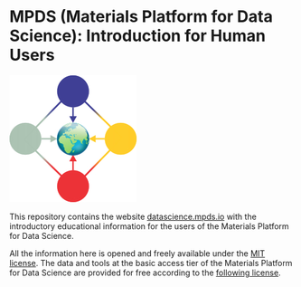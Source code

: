 MPDS (Materials Platform for Data Science): Introduction for Human Users
==========

![MPDS: Materials Platform for Data Science](https://raw.githubusercontent.com/mpds-io/datascience/gh-pages/mpds.jpg "MPDS: Materials Platform for Data Science")

This repository contains the website [datascience.mpds.io](http://datascience.mpds.io) with the introductory educational information for the users of the Materials Platform for Data Science.

All the information here is opened and freely available under the [MIT license](https://en.wikipedia.org/wiki/MIT_License). The data and tools at the basic access tier of the Materials Platform for Data Science are provided for free according to the [following license](https://mpds.io/LICENSE).
